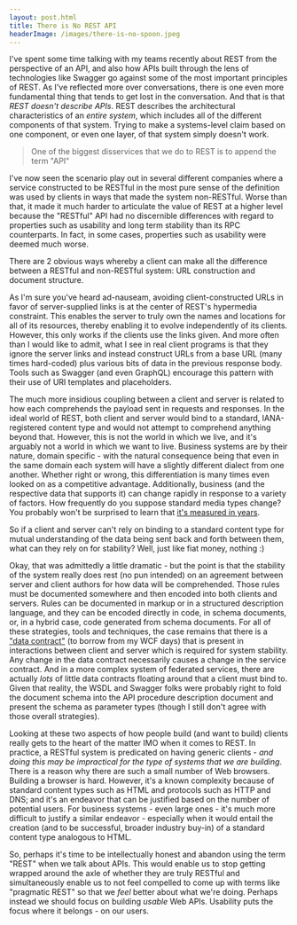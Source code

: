 ```yaml
---
layout: post.html
title: There is No REST API
headerImage: /images/there-is-no-spoon.jpeg
---
```


I've spent some time talking with my teams recently about REST from the perspective of an API, and also how APIs built through the lens of technologies like Swagger go against some of the most important principles of REST. As I've reflected more over conversations, there is one even more fundamental thing that tends to get lost in the conversation. And that is that _REST doesn't describe APIs_. REST describes the architectural characteristics of an _entire system_, which includes all of the different components of that system. Trying to make a systems-level claim based on one component, or even one layer, of that system simply doesn't work.

> One of the biggest disservices that we do to REST is to append the term "API"

I've now seen the scenario play out in several different companies where a service constructed to be RESTful in the most pure sense of the definition was used by clients in ways that made the system non-RESTful. Worse than that, it made it much harder to articulate the value of REST at a higher level because the "RESTful" API had no discernible differences with regard to properties such as usability and long term stability than its RPC counterparts. In fact, in some cases, properties such as usability were deemed much worse.

There are 2 obvious ways whereby a client can make all the difference between a RESTful and non-RESTful system: URL construction and document structure.

As I'm sure you've heard ad-nauseam, avoiding client-constructed URLs in favor of server-supplied links is at the center of REST's hypermedia constraint. This enables the server to truly own the names and locations for all of its resources, thereby enabling it to evolve independently of its clients. However, this only works if the clients use the links given. And more often than I would like to admit, what I see in real client programs is that they ignore the server links and instead construct URLs from a base URL (many times hard-coded) plus various bits of data in the previous response body. Tools such as Swagger (and even GraphQL) encourage this pattern with their use of URI templates and placeholders.

The much more insidious coupling between a client and server is related to how each comprehends the payload sent in requests and responses. In the ideal world of REST, both client and server would bind to a standard, IANA-registered content type and would not attempt to comprehend anything beyond that. However, this is not the world in which we live, and it's arguably not a world in which we want to live. Business systems are by their nature, domain specific - with the natural consequence being that even in the same domain each system will have a slightly different dialect from one another. Whether right or wrong, this differentiation is many times even looked on as a competitive advantage. Additionally, business (and the respective data that supports it) can change rapidly in response to a variety of factors. How frequently do you suppose standard media types change? You probably won't be surprised to learn that [it's measured in years](https://www.w3.org/wiki/The_basics_of_HTML#The_history_of_HTML).

So if a client and server can't rely on binding to a standard content type for mutual understanding of the data being sent back and forth between them, what can they rely on for stability? Well, just like fiat money, nothing :)

Okay, that was admittedly a little dramatic - but the point is that the stability of the system really does rest (no pun intended) on an agreement between server and client authors for how data will be comprehended. Those rules must be documented somewhere and then encoded into both clients and servers. Rules can be documented in markup or in a structured description language, and they can be encoded directly in code, in schema documents, or, in a hybrid case, code generated from schema documents. For all of these strategies, tools and techniques, the case remains that there is a ["data contract"](https://msdn.microsoft.com/en-us/library/ms733127.aspx) (to borrow from my WCF days) that is present in interactions between client and server which is required for system stability. Any change in the data contract necessarily causes a change in the service contract. And in a more complex system of federated services, there are actually _lots_ of little data contracts floating around that a client must bind to. Given that reality, the WSDL and Swagger folks were probably right to fold the document schema into the API procedure description document and present the schema as parameter types (though I still don't agree with those overall strategies).

Looking at these two aspects of how people build (and want to build) clients really gets to the heart of the matter IMO when it comes to REST. In practice, a RESTful system is predicated on having generic clients - *and doing this may be impractical for the type of systems that we are building*. There is a reason why there are such a small number of Web browsers. Building a browser is hard. However, it's a known complexity because of standard content types such as HTML and protocols such as HTTP and DNS; and it's an endeavor that can be justified based on the number of potential users. For business systems - even large ones - it's much more difficult to justify a similar endeavor - especially when it would entail the creation (and to be successful, broader industry buy-in) of a standard content type analogous to HTML.

So, perhaps it's time to be intellectually honest and abandon using the term "REST" when we talk about APIs. This would enable us to stop getting wrapped around the axle of whether they are truly RESTful and simultaneously enable us to not feel compelled to come up with terms like "pragmatic REST" so that we _feel_ better about what we're doing. Perhaps instead we should focus on building _usable_ Web APIs. Usability puts the focus where it belongs - on our users.
